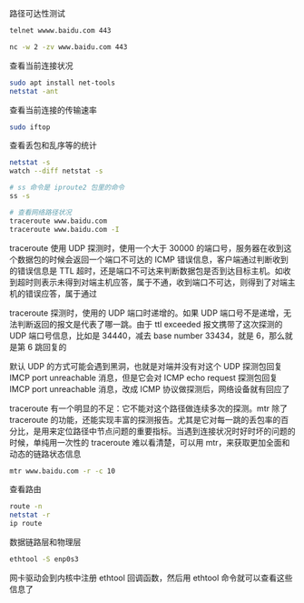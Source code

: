 路径可达性测试

```bash
telnet wwww.baidu.com 443

nc -w 2 -zv www.baidu.com 443
```

查看当前连接状况

```bash
sudo apt install net-tools
netstat -ant
```

查看当前连接的传输速率

```bash
sudo iftop
```

查看丢包和乱序等的统计

```bash
netstat -s
watch --diff netstat -s
```

```bash
# ss 命令是 iproute2 包里的命令
ss -s

# 查看网络路径状况
traceroute www.baidu.com
traceroute www.baidu.com -I
```

traceroute 使用 UDP 探测时，使用一个大于 30000 的端口号，服务器在收到这个数据包的时候会返回一个端口不可达的 ICMP 错误信息，客户端通过判断收到的错误信息是 TTL 超时，还是端口不可达来判断数据包是否到达目标主机。如收到超时则表示未得到对端主机应答，属于不通，收到端口不可达，则得到了对端主机的错误应答，属于通过

traceroute 探测时，使用的 UDP 端口时递增的。如果 UDP 端口号不是递增，无法判断返回的报文是代表了哪一跳。由于 ttl exceeded 报文携带了这次探测的 UDP 端口号信息，比如是 34440，减去 base number 33434，就是 6，那么就是第 6 跳回复的

默认 UDP 的方式可能会遇到黑洞，也就是对端并没有对这个 UDP 探测包回复 IMCP port unreachable 消息，但是它会对 ICMP echo request 探测包回复 IMCP port unreachable 消息，改成 ICMP 协议做探测后，网络设备就有回应了

traceroute 有一个明显的不足：它不能对这个路径做连续多次的探测。mtr 除了 traceroute 的功能，还能实现丰富的探测报告。尤其是它对每一跳的丢包率的百分比，是用来定位路径中节点问题的重要指标。当遇到连接状况时好时坏的问题的时候，单纯用一次性的 traceroute 难以看清楚，可以用 mtr，来获取更加全面和动态的链路状态信息

```bash
mtr www.baidu.com -r -c 10
```

查看路由

```bash
route -n
netstat -r
ip route
```

数据链路层和物理层

```bash
ethtool -S enp0s3
```

网卡驱动会到内核中注册 ethtool 回调函数，然后用 ethtool 命令就可以查看这些信息了